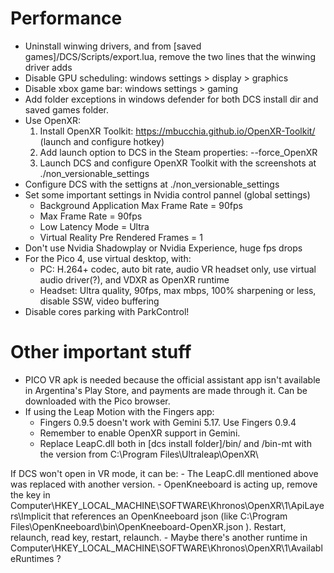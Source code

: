 # Performance

- Uninstall winwing drivers, and from [saved games]/DCS/Scripts/export.lua, remove the two lines that the winwing driver adds
- Disable GPU scheduling: windows settings > display > graphics
- Disable xbox game bar: windows settings > gaming
- Add folder exceptions in windows defender for both DCS install dir and saved games folder.
- Use OpenXR:
    1. Install OpenXR Toolkit:
        https://mbucchia.github.io/OpenXR-Toolkit/
        (launch and configure hotkey)
    2. Add launch option to DCS in the Steam properties:  --force_OpenXR
    3. Launch DCS and configure OpenXR Toolkit with the screenshots at ./non_versionable_settings
- Configure DCS with the settigns at ./non_versionable_settings
- Set some important settings in Nvidia control pannel (global settings)
    - Background Application Max Frame Rate = 90fps
    - Max Frame Rate = 90fps
    - Low Latency Mode = Ultra
    - Virtual Reality Pre Rendered Frames = 1
- Don't use Nvidia Shadowplay or Nvidia Experience, huge fps drops
- For the Pico 4, use virtual desktop, with:
    - PC: H.264+ codec, auto bit rate, audio VR headset only, use virtual audio driver(?), and VDXR as OpenXR runtime
    - Headset: Ultra quality, 90fps, max mbps, 100% sharpening or less, disable SSW, video buffering
- Disable cores parking with ParkControl!

# Other important stuff

- PICO VR apk is needed because the official assistant app isn't available in Argentina's Play Store, and payments are made through it. Can be downloaded with the Pico browser.
- If using the Leap Motion with the Fingers app:
    - Fingers 0.9.5 doesn't work with Gemini 5.17. Use Fingers 0.9.4
    - Remember to enable OpenXR support in Gemini.
    - Replace LeapC.dll both in [dcs install folder]/bin/ and /bin-mt with the version from C:\Program Files\Ultraleap\OpenXR\

If DCS won't open in VR mode, it can be:
    - The LeapC.dll mentioned above was replaced with another version.
    - OpenKneeboard is acting up, remove the key in Computer\HKEY_LOCAL_MACHINE\SOFTWARE\Khronos\OpenXR\1\ApiLayers\Implicit that references an OpenKneeboard json (like C:\Program Files\OpenKneeboard\bin\OpenKneeboard-OpenXR.json ). Restart, relaunch, read key, restart, relaunch.
    - Maybe there's another runtime in Computer\HKEY_LOCAL_MACHINE\SOFTWARE\Khronos\OpenXR\1\AvailableRuntimes ?
